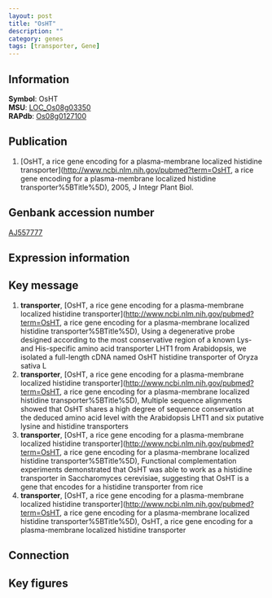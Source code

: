 ```yaml
---
layout: post
title: "OsHT"
description: ""
category: genes
tags: [transporter, Gene]
---
```


## Information
__Symbol__: OsHT  
__MSU__: [LOC_Os08g03350](http://rice.plantbiology.msu.edu/cgi-bin/ORF_infopage.cgi?orf=LOC_Os08g03350)  
__RAPdb__: [Os08g0127100](http://rapdb.dna.affrc.go.jp/viewer/gbrowse_details/irgsp1?name=Os08g0127100)  

## Publication
1. [OsHT, a rice gene encoding for a plasma-membrane localized histidine transporter](http://www.ncbi.nlm.nih.gov/pubmed?term=OsHT, a rice gene encoding for a plasma-membrane localized histidine transporter%5BTitle%5D), 2005, J Integr Plant Biol.

## Genbank accession number
[AJ557777](http://www.ncbi.nlm.nih.gov/nuccore/AJ557777)  

## Expression information

## Key message
1. __transporter__, [OsHT, a rice gene encoding for a plasma-membrane localized histidine transporter](http://www.ncbi.nlm.nih.gov/pubmed?term=OsHT, a rice gene encoding for a plasma-membrane localized histidine transporter%5BTitle%5D), Using a degenerative probe designed according to the most conservative region of a known Lys- and His-specific amino acid transporter LHT1 from Arabidopsis, we isolated a full-length cDNA named OsHT histidine transporter of Oryza sativa L
2. __transporter__, [OsHT, a rice gene encoding for a plasma-membrane localized histidine transporter](http://www.ncbi.nlm.nih.gov/pubmed?term=OsHT, a rice gene encoding for a plasma-membrane localized histidine transporter%5BTitle%5D),  Multiple sequence alignments showed that OsHT shares a high degree of sequence conservation at the deduced amino acid level with the Arabidopsis LHT1 and six putative lysine and histidine transporters
3. __transporter__, [OsHT, a rice gene encoding for a plasma-membrane localized histidine transporter](http://www.ncbi.nlm.nih.gov/pubmed?term=OsHT, a rice gene encoding for a plasma-membrane localized histidine transporter%5BTitle%5D),  Functional complementation experiments demonstrated that OsHT was able to work as a histidine transporter in Saccharomyces cerevisiae, suggesting that OsHT is a gene that encodes for a histidine transporter from rice
4. __transporter__, [OsHT, a rice gene encoding for a plasma-membrane localized histidine transporter](http://www.ncbi.nlm.nih.gov/pubmed?term=OsHT, a rice gene encoding for a plasma-membrane localized histidine transporter%5BTitle%5D), OsHT, a rice gene encoding for a plasma-membrane localized histidine transporter

## Connection

## Key figures



